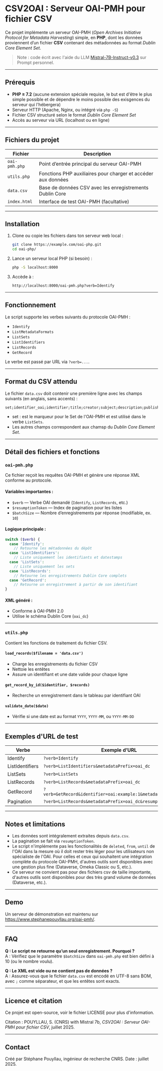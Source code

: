# CSV2OAI : Serveur OAI-PMH pour fichier CSV

Ce projet implémente un serveur OAI-PMH (_Open Archives Initiative Protocol for Metadata Harvesting_) simple, en **PHP**, dont les données proviennent d’un fichier **CSV** contenant des métadonnées au format _Dublin Core Element Set_.

> Note : code écrit avec l'aide du LLM [Mistral-7B-Instruct-v0.3](https://huggingface.co/mistralai/Mistral-7B-Instruct-v0.3) sur Prompt personnel.


---

## Prérequis

- **PHP ≥ 7.2** (aucune extension spéciale requise, le but est d'être le plus simple possible et de dépendre le moins possible des exisgences du serveur qui l'hébergera)
- Serveur HTTP (Apache, Nginx, ou intégré via `php -S`)
- Fichier CSV structuré selon le format _Dublin Core Element Set_
- Accès au serveur via URL (localhost ou en ligne)

---

## Fichiers du projet

| Fichier          | Description |
|------------------|-------------|
| `oai-pmh.php`    | Point d’entrée principal du serveur OAI-PMH |
| `utils.php`      | Fonctions PHP auxiliaires pour charger et accéder aux données |
| `data.csv`       | Base de données CSV avec les enregistrements Dublin Core |
| `index.html`     | Interface de test OAI-PMH (facultative) |

---

## Installation

1. Clone ou copie les fichiers dans ton serveur web local :

   ```bash
   git clone https://example.com/oai-php.git
   cd oai-php/
   ```

2. Lance un serveur local PHP (si besoin) :

   ```bash
   php -S localhost:8000
   ```

3. Accède à :

   ```
   http://localhost:8000/oai-pmh.php?verb=Identify
   ```

---

## Fonctionnement

Le script supporte les verbes suivants du protocole OAI-PMH :

- `Identify`
- `ListMetadataFormats`
- `ListSets`
- `ListIdentifiers`
- `ListRecords`
- `GetRecord`

Le verbe est passé par URL via `?verb=...`.

---

## Format du CSV attendu

Le fichier `data.csv` doit contenir une première ligne avec les champs suivants (en anglais, sans accents) :

```
set;identifier_oai;identifier;title;creator;subject;description;publisher;date;type;format;language;coverage;rights;relation
```

- set : est le marqueur pour le Set de l'OAI-PMH et est utilisé dans le verbe `ListSets`.
- Les autres champs correspondent aux chamsp du _Dublin Core Element Set_.

---

## Détail des fichiers et fonctions

### `oai-pmh.php`

Ce fichier reçoit les requêtes OAI-PMH et génère une réponse XML conforme au protocole.

#### Variables importantes :

- `$verb` — Verbe OAI demandé (`Identify`, `ListRecords`, etc.)
- `$resumptionToken` — Index de pagination pour les listes
- `$batchSize` — Nombre d’enregistrements par réponse (modifiable, ex. `10`)

#### Logique principale :

```php
switch ($verb) {
  case 'Identify':
    // Retourne les métadonnées du dépôt
  case 'ListIdentifiers':
    // Liste uniquement les identifiants et datestamps
  case 'ListSets':
    // Liste uniquement les sets
  case 'ListRecords':
    // Retourne les enregistrements Dublin Core complets
  case 'GetRecord':
    // Retourne un enregistrement à partir de son identifiant
}
```

#### XML généré :

- Conforme à OAI-PMH 2.0
- Utilise le schéma Dublin Core (`oai_dc`)

---

### `utils.php`

Contient les fonctions de traitement du fichier CSV.

#### `load_records($filename = 'data.csv')`

- Charge les enregistrements du fichier CSV
- Nettoie les entêtes
- Assure un identifiant et une date valide pour chaque ligne

#### `get_record_by_id($identifier, $records)`

- Recherche un enregistrement dans le tableau par identifiant OAI

#### `validate_date($date)`

- Vérifie si une date est au format `YYYY`, `YYYY-MM`, ou `YYYY-MM-DD`

---

## Exemples d'URL de test

| Verbe            | Exemple d’URL |
|------------------|-----------------------------|
| Identify         | `?verb=Identify` |
| ListIdentifiers  | `?verb=ListIdentifiers&metadataPrefix=oai_dc` |
| ListSets         | `?verb=ListSets` |
| ListRecords      | `?verb=ListRecords&metadataPrefix=oai_dc` |
| GetRecord        | `?verb=GetRecord&identifier=oai:example:1&metadataPrefix=oai_dc` |
| Pagination       | `?verb=ListRecords&metadataPrefix=oai_dc&resumptionToken=10` |

---

## Notes et limitations

- Les données sont intégralement extraites depuis `data.csv`.
- La pagination se fait via `resumptionToken`.
- Le script n'implémente pas les fonctionalités de `deleted`, `from`, `until` de l'OAI dans la mesure où il doit rester très léger pour les utilisateurs non spécialiste de l'OAI. Pour celles et ceux qui souhaitent une intégration complète du protocole OAI-PMH, d'autres outils sont disponibles avec une gestion plus fine (Dataverse, Omeka Classic ou S, etc.).
- Ce serveur ne convient pas pour des fichiers csv de taille importante, d'autres outils sont disponibles pour des très grand volume de données (Dataverse, etc.).

---

## Demo

Un serveur de démonstration est maintenu sur <a href="https://www.stephanepouyllau.org/oai-pmh/">https://www.stephanepouyllau.org/oai-pmh/</a>.

---

## FAQ

**Q : Le script ne retourne qu’un seul enregistrement. Pourquoi ?**  
A : Vérifiez que le paramètre `$batchSize` dans `oai-pmh.php` est bien défini à 10 (ou le nombre voulu).

**Q : Le XML est vide ou ne contient pas de données ?**  
A : Assurez-vous que le fichier `data.csv` est encodé en UTF-8 sans BOM, avec `;` comme séparateur, et que les entêtes sont exacts.

---

## Licence et citation

Ce projet est open-source, voir le fichier LICENSE pour plus d'information.

Citation : POUYLLAU, S. (CNRS) with Mistral 7b, _CSV2OAI : Serveur OAI-PMH pour fichier CSV_, juillet 2025.

---

## Contact

Créé par Stéphane Pouyllau, ingénieur de recherche CNRS. 
Date : juillet 2025.